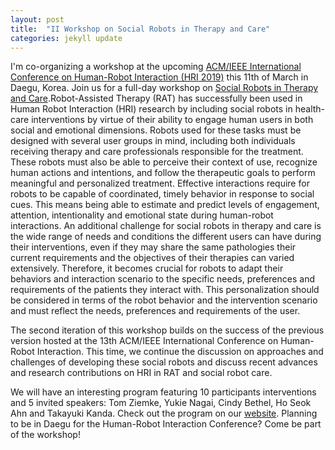 ```yaml
---
layout: post
title:  "II Workshop on Social Robots in Therapy and Care"
categories: jekyll update
---
```



I'm co-organizing a workshop at the upcoming [ACM/IEEE International Conference on Human-Robot Interaction (HRI 2019)](https://humanrobotinteraction.org/2019/program/schedule/index.html) this 11th of March in Daegu, Korea. Join us for a full-day workshop on [Social Robots in Therapy and Care](https://sites.google.com/view/ws-srec/social-robots-in-therapy-and-care).Robot-Assisted Therapy (RAT) has successfully been used in Human Robot Interaction (HRI) research by including social robots in health-care interventions by virtue of their ability to engage human users in both social and emotional dimensions.  Robots used for these tasks must be designed with several user groups in mind, including both individuals receiving therapy and care professionals responsible for the treatment. These robots must also be able to perceive their context of use, recognize human actions and intentions, and follow the therapeutic goals to perform meaningful and personalized treatment. Effective interactions require for robots to be capable of coordinated, timely behavior in response to social cues. This means being able to estimate and predict levels of engagement, attention, intentionality and emotional state during human-robot interactions. An additional challenge for social robots in therapy and care is the wide range of needs and conditions the different users can have during their interventions, even if they may share the same pathologies their current requirements and the objectives of their therapies can varied extensively. Therefore, it becomes crucial for robots to adapt their behaviors and interaction scenario to the specific needs, preferences and requirements of the patients they interact with. This personalization should be considered in terms of the robot behavior and the intervention scenario and must reflect the needs, preferences and requirements of the user.


The second iteration of this workshop builds on the success of the previous version hosted at the 13th ACM/IEEE International Conference on Human-Robot Interaction. This time, we continue the discussion on approaches and challenges of developing these social robots and discuss recent advances and research contributions on HRI in RAT and social robot care.

We will have an interesting program featuring 10 participants interventions and 5 invited speakers:  Tom Ziemke, Yukie Nagai, Cindy Bethel, Ho Seok Ahn and Takayuki Kanda. Check out the program on our [website](https://sites.google.com/view/ws-srec/program).
Planning to be in Daegu for the Human-Robot Interaction Conference? Come be part of the workshop!
